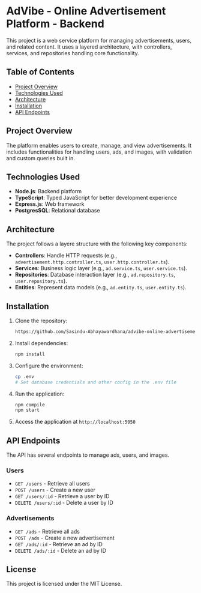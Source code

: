 # AdVibe - Online Advertisement Platform - Backend

This project is a web service platform for managing advertisements, users, and related 
content. It uses a layered architecture, with controllers, services, and repositories handling core functionality.

## Table of Contents
- [Project Overview](#project-overview)
- [Technologies Used](#technologies-used)
- [Architecture](#architecture)
- [Installation](#installation)
- [API Endpoints](#api-endpoints)


## Project Overview
The platform enables users to create, manage, and view advertisements. It includes functionalities for handling users, ads, and images, with validation and custom queries built in.


## Technologies Used
- **Node.js**: Backend platform
- **TypeScript**: Typed JavaScript for better development experience
- **Express.js**: Web framework
- **PostgresSQL**: Relational database

## Architecture
The project follows a layere structure with the following key components:

- **Controllers**: Handle HTTP requests (e.g., `advertisement.http.controller.ts`, `user.http.controller.ts`).
- **Services**: Business logic layer (e.g., `ad.service.ts`, `user.service.ts`).
- **Repositories**: Database interaction layer (e.g., `ad.repository.ts`, `user.repository.ts`).
- **Entities**: Represent data models (e.g., `ad.entity.ts`, `user.entity.ts`).


## Installation
1. Clone the repository:
   ```bash
   https://github.com/Sasindu-Abhayawardhana/advibe-online-advertisement-platform.git
   ```
2. Install dependencies:
   ```bash
   npm install
   ```
3. Configure the environment:
   ```bash
   cp .env
   # Set database credentials and other config in the .env file
   ```

4. Run the application:
   ```bash
   npm compile
   npm start
   ```
5. Access the application at `http://localhost:5050`


## API Endpoints
The API has several endpoints to manage ads, users, and images.

### Users
- `GET /users` - Retrieve all users
- `POST /users` - Create a new user
- `GET /users/:id` - Retrieve a user by ID
- `DELETE /users/:id` - Delete a user by ID

### Advertisements
- `GET /ads` - Retrieve all ads
- `POST /ads` - Create a new advertisement
- `GET /ads/:id` - Retrieve an ad by ID
- `DELETE /ads/:id` - Delete an ad by ID


## License
This project is licensed under the MIT License.
